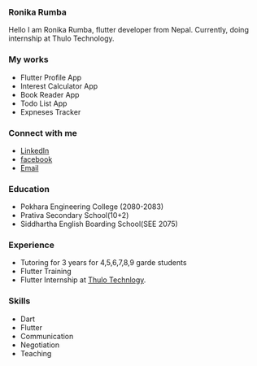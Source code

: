 ### Ronika Rumba
Hello I am Ronika Rumba, flutter developer from Nepal. Currently, doing internship at Thulo Technology.


### My works
- Flutter Profile App
- Interest Calculator App
- Book Reader App
- Todo List App
- Expneses Tracker

### Connect with me
- [LinkedIn](https://www.linkedin.com/in/ronika-rumba-2a12922a4/)
- [facebook](https://www.facebook.com/ronica.tamang.7)
- [Email](mailto:roneecarumba99@gmail.com)

### Education
- Pokhara Engineering College (2080-2083)
- Prativa Secondary School(10+2)
- Siddhartha English Boarding School(SEE 2075)

### Experience
- Tutoring for 3 years for 4,5,6,7,8,9 garde students
- Flutter Training
- Flutter Internship at [Thulo Technlogy](https://thulotechnology.com/).
  
### Skills
- Dart
- Flutter
- Communication
- Negotiation
- Teaching
